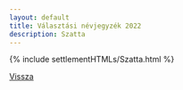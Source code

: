 ```yaml
---
layout: default
title: Választási névjegyzék 2022
description: Szatta
---
```


{% include settlementHTMLs/Szatta.html %}

[Vissza](../)